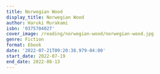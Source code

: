 ```yaml
---
title: Norwegian Wood
display_title: Norwegian Wood
author: Haruki Murakami
isbn: '0375704027'
cover_image: /reading/norwegian-wood/norwegian-wood.jpg
genre: Fiction
format: Ebook
date: '2022-07-21T09:20:38.979-04:00'
start_date: 2022-07-19
end_date: 2022-08-13
---
```


